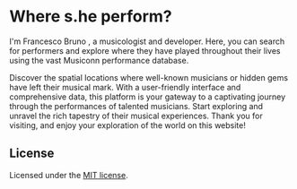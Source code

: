 # Where s.he perform?


I'm Francesco Bruno , a musicologist and developer. Here, you can search for performers and explore where they have played throughout their lives using the vast Musiconn performance database.

Discover the spatial locations where well-known musicians or hidden gems have left their musical mark. With a user-friendly interface and comprehensive data, this platform is your gateway to a captivating journey through the performances of talented musicians. Start exploring and unravel the rich tapestry of their musical experiences. Thank you for visiting, and enjoy your exploration of the world on this website!

## License

Licensed under the [MIT license](https://github.com/shadcn/ui/blob/main/LICENSE.md).
